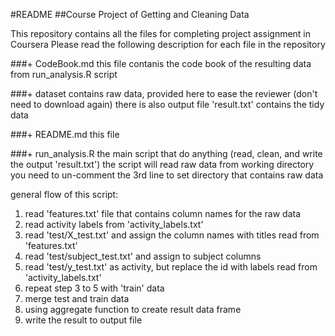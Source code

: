 #README
##Course Project of Getting and Cleaning Data

This repository contains all the files for completing project assignment in Coursera
Please read the following description for each file in the repository

###+ CodeBook.md
this file contanis the code book of the resulting data from run_analysis.R script

###+ dataset
contains raw data, provided here to ease the reviewer (don't need to download again)
there is also output file 'result.txt' contains the tidy data

###+ README.md
this file

###+ run_analysis.R
the main script that do anything (read, clean, and write the output 'result.txt')
the script will read raw data from working directory
you need to un-comment the 3rd line to set directory that contains raw data

general flow of this script:

1. read 'features.txt' file that contains column names for the raw data
2. read activity labels from 'activity_labels.txt'
3. read 'test/X_test.txt' and assign the column names with titles read from 'features.txt'
4. read 'test/subject_test.txt' and assign to subject columns
5. read 'test/y_test.txt' as activity, but replace the id with labels read from 'activity_labels.txt'
6. repeat step 3 to 5 with 'train' data
7. merge test and train data
8. using aggregate function to create result data frame
9. write the result to output file
